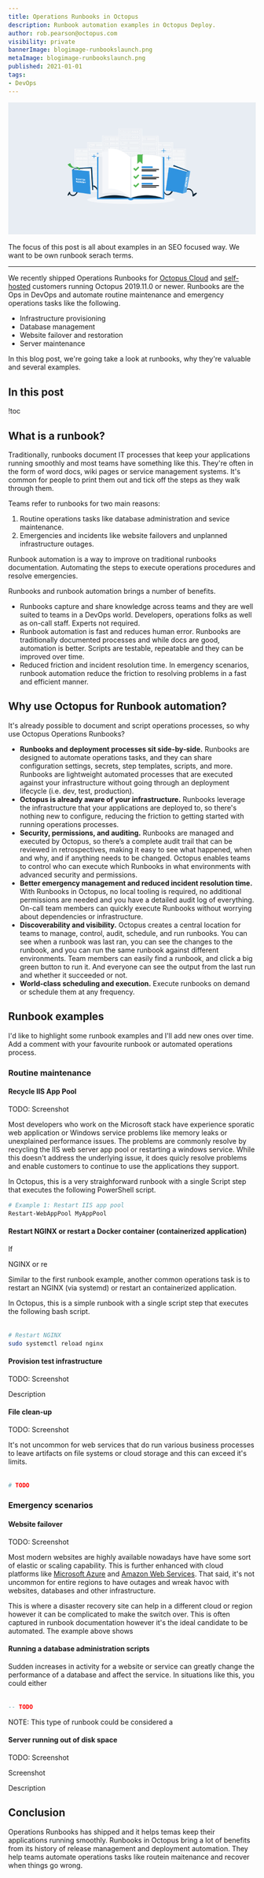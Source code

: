 ```yaml
---
title: Operations Runbooks in Octopus
description: Runbook automation examples in Octopus Deploy.
author: rob.pearson@octopus.com
visibility: private
bannerImage: blogimage-runbookslaunch.png
metaImage: blogimage-runbookslaunch.png
published: 2021-01-01
tags:
- DevOps
---
```


![Runbooks examples for operations tasks](blogimage-runbookslaunch.png)

The focus of this post is all about examples in an SEO focused way. We want to be own runbook serach terms.

---

We recently shipped Operations Runbooks for [Octopus Cloud](https://octopus.com/cloud) and [self-hosted](https://octopus.com/downloads) customers running Octopus 2019.11.0 or newer. Runbooks are the Ops in DevOps and automate routine maintenance and emergency operations tasks like the following.

- Infrastructure provisioning
- Database management
- Website failover and restoration
- Server maintenance

In this blog post, we're going take a look at runbooks, why they're valuable and several examples.

<h2>In this post </h2>

!toc

## What is a runbook? 

Traditionally, runbooks document IT processes that keep your applications running smoothly and most teams have something like this. They're often in the form of word docs, wiki pages or service management systems. It's common for people to print them out and tick off the steps as they walk through them.

Teams refer to runbooks for two main reasons:

1. Routine operations tasks like database administration and sevice maintenance. 
2. Emergencies and incidents like website failovers and unplanned infrastructure outages. 

Runbook automation is a way to improve on traditional runbooks documentation. Automating the steps to execute operations procedures and resolve emergencies.

Runbooks and runbook automation brings a number of benefits.
* Runbooks capture and share knowledge across teams and they are well suited to teams in a DevOps world. Developers, operations folks as well as on-call staff. Experts not required.
* Runbook automation is fast and reduces human error. Runbooks are traditionally documented processes and while docs are good, automation is better. Scripts are testable, repeatable and they can be improved over time.
* Reduced friction and incident resolution time. In emergency scenarios, runbook automation reduce the friction to resolving problems in a fast and efficient manner.

## Why use Octopus for Runbook automation? 

It's already possible to document and script operations processes, so why use Octopus Operations Runbooks?

* **Runbooks and deployment processes sit side-by-side.** Runbooks are designed to automate operations tasks, and they can share configuration settings, secrets, step templates, scripts, and more. Runbooks are lightweight automated processes that are executed against your infrastructure without going through an deployment lifecycle (i.e. dev, test, production).
* **Octopus is already aware of your infrastructure.** Runbooks leverage the infrastructure that your applications are deployed to, so there's nothing new to configure, reducing the friction to getting started with running operations processes.
* **Security, permissions, and auditing.** Runbooks are managed and executed by Octopus, so there’s a complete audit trail that can be reviewed in retrospectives, making it easy to see what happened, when and why, and if anything needs to be changed. Octopus enables teams to control who can execute which Runbooks in what environments with advanced security and permissions.
* **Better emergency management and reduced incident resolution time.** With Runbooks in Octopus, no local tooling is required, no additional permissions are needed and you have a detailed audit log of everything. On-call team members can quickly execute Runbooks without worrying about dependencies or infrastructure.
* **Discoverability and visibility.** Octopus creates a central location for teams to manage, control, audit, schedule, and run runbooks. You can see when a runbook was last ran, you can see the changes to the runbook, and you can run the same runbook against different environments. Team members can easily find a runbook, and click a big green button to run it. And everyone can see the output from the last run and whether it succeeded or not.
* **World-class scheduling and execution.** Execute runbooks on demand or schedule them at any frequency.

## Runbook examples

I'd like to highlight some runbook examples and I'll add new ones over time. Add a comment with your favourite runbook or automated operations process.

### Routine maintenance

#### Recycle IIS App Pool

TODO: Screenshot

Most developers who work on the Microsoft stack have experience sporatic web application or Windows service problems like memory leaks or unexplained performance issues. The problems are commonly resolve by recycling the IIS web server app pool or restarting a windows service. While this doesn't address the underlying issue, it does quicly resolve problems and enable customers to continue to use the applications they support. 

In Octopus, this is a very straighforward runbook with a single Script step that executes the following PowerShell script.

```powershell
# Example 1: Restart IIS app pool
Restart-WebAppPool MyAppPool
```

#### Restart NGINX or restart a Docker container (containerized application)

If 

 NGINX or re

Similar to the first runbook example, another common operations task is to restart an NGINX (via systemd) or restart an containerized application. 

In Octopus, this is a simple runbook with a single script step that executes the following bash script.

```bash

# Restart NGINX 
sudo systemctl reload nginx

```

#### Provision test infrastructure

TODO: Screenshot

Description

#### File clean-up

TODO: Screenshot

It's not uncommon for web services that do run various business processes to leave artifacts on file systems or cloud storage and this can exceed it's limits. 

```bash

# TODO

```

### Emergency scenarios

#### Website failover

TODO: Screenshot

Most modern websites are highly available nowadays have have some sort of elastic or scaling capability. This is further enhanced with cloud platforms like [Microsoft Azure](https://azure.microsoft.com/) and [Amazon Web Services](https://aws.amazon.com/). That said, it's not uncommon for entire regions to have outages and wreak havoc with websites, databases and other infrastructure. 

This is where a disaster recovery site can help in a different cloud or region however it can be complicated to make the switch over. This is often captured in runbook documentation however it's the ideal candidate to be automated. The example above shows 

#### Running a database administration scripts

Sudden increases in activity for a website or service can greatly change the performance of a database and affect the service. In situations like this, you could either 

```sql

-- TODO

```

NOTE: This type of runbook could be considered a 

#### Server running out of disk space

TODO: Screenshot

Screenshot

Description

## Conclusion

Operations Runbooks has shipped and it helps temas keep their applications running smoothly. Runbooks in Octopus bring a lot of benefits from its history of release management and deployment automation. They help teams automate operations tasks like routein maitenance and recover when things go wrong. 